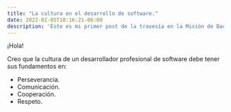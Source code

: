 ```yaml
---
title: "La cultura en el desarrollo de software."
date: 2022-02-05T18:16:21-06:00
description: 'Este es mi primer post de la travesía en la Misión de Backend con Node JS de Launch X.'
---
```


¡Hola!

Creo que la cultura de un desarrollador profesional de software debe tener sus fundamentos en:

- Perseverancia.
- Comunicación.
- Cooperación.
- Respeto.


